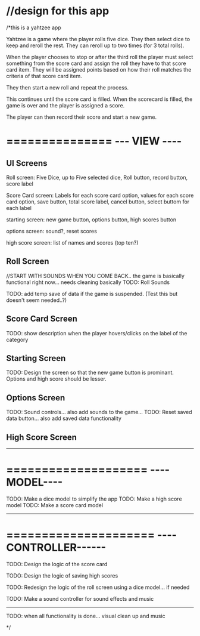 #  //design for this app

/*this is a yahtzee app
 
 Yahtzee is a game where the player rolls five dice. They then select dice to keep and reroll the rest. They can reroll up to two times (for 3 total rolls).
 
 When the player chooses to stop or after the third roll the player must select something from the score card and assign the roll they have to that score card item. They will be assigned points based on how their roll matches the criteria of that score card item.
 
 They then start a new roll and repeat the process.
 
 This continues until the score card is filled. When the scorecard is filled, the game is over and the player is assigned a score.
 
 The player can then record their score and start a new game.
 
 
 ===============
 --- VIEW ----
 ===============
 
 
 UI Screens
 ----------
 
 Roll screen: Five Dice, up to Five selected dice, Roll button, record button, score label
 
 Score Card screen: Labels for each score card option, values for each score card option, save button, total score label, cancel button, select buttom for each label
 
 
 
 starting screen: new game button, options button, high scores button
 
 options screen: sound?, reset scores
 
 high score screen: list of names and scores (top ten?)
 
 
 Roll Screen
 -------------
 
 //START WITH SOUNDS WHEN YOU COME BACK.. the game is basically functional right now... needs cleaning basically
 TODO: Roll Sounds
 
 TODO: add temp save of data if the game is suspended. (Test this but doesn't seem needed..?)

 
 
 Score Card Screen
 ------------------
 
 TODO: show description when the player hovers/clicks on the label of the category
 
 Starting Screen
 ---------------
 
 TODO: Design the screen so that the new game button is prominant. Options and high score should be lesser.
 
 Options Screen
 -------------
 
 TODO: Sound controls... also add sounds to the game...
 TODO: Reset saved data button... also add saved data functionality
 
 High Score Screen
 -------------
 
 
 
 -------------------
 ====================
 ----MODEL----
 =====================
 
 TODO: Make a dice model to simplify the app
 TODO: Make a high score model
 TODO: Make a score card model
 
 ---------------------
 
 =====================
 ----CONTROLLER------
 ======================
 
 TODO: Design the logic of the score card
 
 TODO: Design the logic of saving high scores
 
 TODO: Redesign the logic of the roll screen using a dice model... if needed
 
 TODO: Make a sound controller for sound effects and music
 
 --------------------------
 
 
 TODO: when all functionality is done... visual clean up and music

*/


